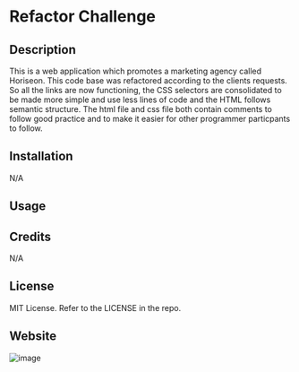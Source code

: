 # Refactor Challenge

## Description

This is a web application which promotes a marketing agency called Horiseon.
This code base was refactored according to the clients requests. So all the links are now functioning, the CSS selectors are consolidated to be made more simple and use less lines of code and the HTML follows semantic structure. The html file and css file both contain comments to follow good practice and to make it easier for other programmer particpants to follow. 

## Installation

   N/A

## Usage

## Credits

N/A

## License

MIT License. Refer to the LICENSE in the repo.


## Website

![image](https://user-images.githubusercontent.com/78431953/204358912-84f3b20e-e2ff-4d5a-ae63-deced2e9fce9.png)
